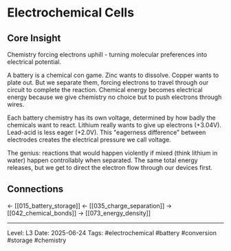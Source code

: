 # Electrochemical Cells

## Core Insight
Chemistry forcing electrons uphill - turning molecular preferences into electrical potential.

A battery is a chemical con game. Zinc wants to dissolve. Copper wants to plate out. But we separate them, forcing electrons to travel through our circuit to complete the reaction. Chemical energy becomes electrical energy because we give chemistry no choice but to push electrons through wires.

Each battery chemistry has its own voltage, determined by how badly the chemicals want to react. Lithium really wants to give up electrons (+3.04V). Lead-acid is less eager (+2.0V). This "eagerness difference" between electrodes creates the electrical pressure we call voltage.

The genius: reactions that would happen violently if mixed (think lithium in water) happen controllably when separated. The same total energy releases, but we get to direct the electron flow through our devices first.

## Connections
← [[015_battery_storage]]
← [[035_charge_separation]]
→ [[042_chemical_bonds]]
→ [[073_energy_density]]

---
Level: L3
Date: 2025-06-24
Tags: #electrochemical #battery #conversion #storage #chemistry